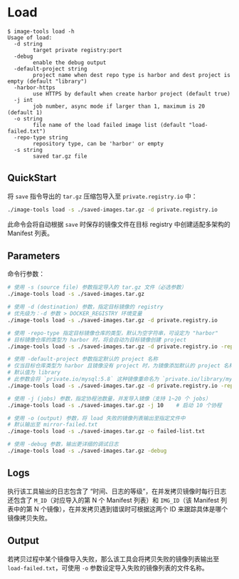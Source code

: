 # Load

```console
$ image-tools load -h
Usage of load:
  -d string
        target private registry:port
  -debug
        enable the debug output
  -default-project string
        project name when dest repo type is harbor and dest project is empty (default "library")
  -harbor-https
        use HTTPS by default when create harbor project (default true)
  -j int
        job number, async mode if larger than 1, maximum is 20 (default 1)
  -o string
        file name of the load failed image list (default "load-failed.txt")
  -repo-type string
        repository type, can be 'harbor' or empty
  -s string
        saved tar.gz file
```

## QuickStart

将 `save` 指令导出的 `tar.gz` 压缩包导入至 `private.registry.io` 中：

```sh
./image-tools load -s ./saved-images.tar.gz -d private.registry.io
```

此命令会将自动根据 `save` 时保存的镜像文件在目标 registry 中创建适配多架构的 Manifest 列表。

## Parameters

命令行参数：

```sh
# 使用 -s (source file) 参数指定导入的 tar.gz 文件（必选参数）
./image-tools load -s ./saved-images.tar.gz

# 使用 -d (destination) 参数，指定目标镜像的 registry
# 优先级为：-d 参数 > DOCKER_REGISTRY 环境变量
./image-tools load -s ./saved-images.tar.gz -d private.registry.io

# 使用 -repo-type 指定目标镜像仓库的类型，默认为空字符串，可设定为 "harbor"
# 目标镜像仓库的类型为 harbor 时，将会自动为目标镜像创建 project
./image-tools load -s ./saved-images.tar.gz -d private.registry.io -repo-type=harbor

# 使用 -default-project 参数指定默认的 project 名称
# 仅当目标仓库类型为 harbor 且镜像没有 project 时，为镜像添加默认的 project 名称
# 默认值为 library
# 此参数会将 `private.io/mysql:5.8` 这种镜像重命名为 `private.io/library/mysql:5.8`
./image-tools load -s ./saved-images.tar.gz -d private.registry.io -repo-type=harbor -default-project=library

# 使用 -j (jobs) 参数，指定协程池数量，并发导入镜像（支持 1~20 个 jobs）
./image-tools load -s ./saved-images.tar.gz -j 10    # 启动 10 个协程

# 使用 -o (output) 参数，将 load 失败的镜像列表输出至指定文件中
# 默认输出至 mirror-failed.txt
./image-tools load -s ./saved-images.tar.gz -o failed-list.txt

# 使用 -debug 参数，输出更详细的调试日志
./image-tools load -s ./saved-images.tar.gz -debug
```

## Logs

执行该工具输出的日志包含了 “时间、日志的等级”，在并发拷贝镜像时每行日志还包含了 `M_ID`（对应导入的第 N 个 Manifest 列表）和 `IMG_ID`（该 Manifest 列表中的第 N 个镜像），在并发拷贝遇到错误时可根据这两个 ID 来跟踪具体是哪个镜像拷贝失败。

## Output

若拷贝过程中某个镜像导入失败，那么该工具会将拷贝失败的镜像列表输出至 `load-failed.txt`，可使用 `-o` 参数设定导入失败的镜像列表的文件名称。

